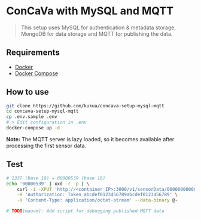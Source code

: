 # ConCaVa with MySQL and MQTT

> This setup uses MySQL for authentication & metadata storage, MongoDB for data storage and MQTT for publishing the data.

## Requirements

- [Docker](https://docs.docker.com/engine/installation/)
- [Docker Compose](https://docs.docker.com/compose/install/)

## How to use

```bash
git clone https://github.com/kukua/concava-setup-mysql-mqtt
cd concava-setup-mysql-mqtt
cp .env.sample .env
# > Edit configuration in .env
docker-compose up -d
```

**Note:** The MQTT server is lazy loaded, so it becomes available after processing the first sensor data.

## Test

```bash
# 1337 (base 10) = 00000539 (base 16)
echo '00000539' | xxd -r -p | \
    curl -i -XPUT 'http://<container IP>:3000/v1/sensorData/0000000000000001' \
    -H 'Authorization: Token abcdef0123456789abcdef0123456789' \
    -H 'Content-Type: application/octet-stream' --data-binary @-

# TODO(mauvm): Add script for debugging published MQTT data
```
